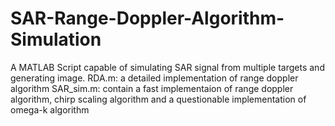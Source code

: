 # SAR-Range-Doppler-Algorithm-Simulation
A MATLAB Script capable of simulating SAR signal from multiple targets and generating image.
RDA.m: a detailed implementation of range doppler algorithm
SAR_sim.m: contain a fast implementaion of range doppler algorithm, chirp scaling algorithm and a questionable implementation of omega-k algorithm
